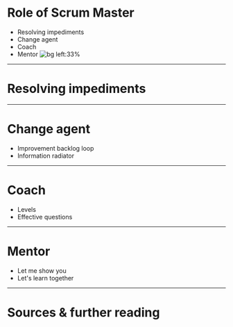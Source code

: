 <!-- _class: lead invert -->
<!-- _paginate: false -->
# Role of Scrum Master
+ Resolving impediments
+ Change agent
+ Coach
+ Mentor
![bg left:33%][horizon]
<!-- Additional information
Objective:
    * IMHO the most important responsibilities of SM
    * Inspect and adapt applied to all fields
    * Needs to be "free agent" in a way to reason about the system
Agenda:
    * Knowing the answer, knowing right people
    * Guiding the team by asking questions and uncovering with them their strengths and weaknesses 
    * Noticing Watermelons and asking about them
-->

---
# Resolving impediments

<!-- Additional information -->

---
# Change agent
- Improvement backlog loop
- Information radiator
<!-- Additional information -->

---
# Coach
- Levels
- Effective questions
<!-- Additional information -->

---
# Mentor
- Let me show you
- Let's learn together
<!-- Additional information -->

---
# Sources & further reading

[horizon]: ../imgs/dominik-lange-ZUvF7qEIcVI-unsplash.jpg "Photo by Dominik Lange on Unsplash https://unsplash.com/photos/ZUvF7qEIcVI"
